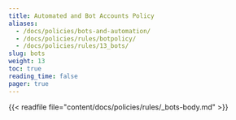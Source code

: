 ```yaml
---
title: Automated and Bot Accounts Policy
aliases:
  - /docs/policies/bots-and-automation/
  - /docs/policies/rules/botpolicy/
  - /docs/policies/rules/13_bots/
slug: bots
weight: 13
toc: true
reading_time: false
pager: true
---
```


{{< readfile file="content/docs/policies/rules/_bots-body.md" >}}
